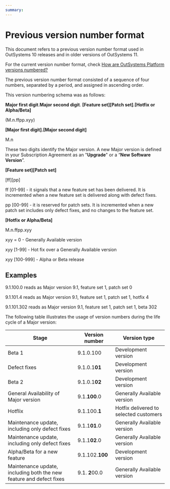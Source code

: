 ```yaml
---
summary: 
---
```


# Previous version number format

This document refers to a previous version number format used in OutSystems 10 releases and in older versions of OutSystems 11.

For the current version number format, check [How are OutSystems Platform versions numbered?](https://success.outsystems.com/Support/Enterprise_Customers/Upgrading/How_are_OutSystems_Platform_versions_numbered%3F)

The previous version number format consisted of a sequence of four numbers, separated by a period, and assigned in ascending order.

This version numbering schema was as follows:

**Major first digit**.**Major second digit**. **[Feature set][Patch set]**.**[Hotfix or Alpha/Beta]**

(M.n.ffpp.xyy)

**[Major first digit].[Major second digit]**

M.n

These two digits identify the Major version. A new Major version is defined in your Subscription Agreement as an "**Upgrade**" or a “**New Software Version**”.

**[Feature set][Patch set]**

[ff][pp]

ff [01-99]  - it signals that a new feature set has been delivered. It is incremented when a new feature set is delivered along with defect fixes.

pp [00-99]  - it is reserved for patch sets. It is incremented when a new patch set includes only defect fixes, and no changes to the feature set.

**[Hotfix or Alpha/Beta]**

M.n.ffpp.xyy

xyy = 0 - Generally Available version

xyy [1-99] - Hot fix over a Generally Available version

xyy [100-999] - Alpha or Beta release 

## Examples

 9.1.100.0	    reads as     Major version 9.1, feature set 1, patch set 0

 9.1.101.4	    reads as	 Major version 9.1, feature set 1, patch set 1, hotfix 4

 9.1.101.302    reads as     Major version 9.1, feature set 1, patch set 1, beta 302


The following table illustrates the usage of version numbers during the life cycle of a Major version:

| Stage                                                               | Version number | Version type                           |
|---------------------------------------------------------------------|----------------|----------------------------------------|
| Beta 1                                                              | 9.1.0.100      | Development version                    |
| Defect fixes                                                        | 9.1.0.1**01**  | Development version                    |
| Beta 2                                                              | 9.1.0.1**02**  | Development version                    |
| General Availability of Major version                               | 9.1.**100**.0  | Generally Available version            |
| Hotflix                                                             | 9.1.100.**1**  | Hotfix delivered to selected customers |
| Maintenance update, including only defect fixes                     | 9.1.1**01**.0  | Generally Available version            |
| Maintenance update, including only defect fixes                     | 9.1.1**02**.0  | Generally Available version            |
| Alpha/Beta for a new feature                                        | 9.1.102.**100**| Development version                    |
| Maintenance update, including both the new feature and defect fixes | 9.1. **2**00.0 | Generally Available version            |


